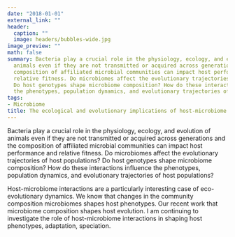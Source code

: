 ```yaml
---
date: "2018-01-01"
external_link: ""
header:
  caption: ""
  image: headers/bubbles-wide.jpg
image_preview: ""
math: false
summary: Bacteria play a crucial role in the physiology, ecology, and evolution of
  animals even if they are not transmitted or acquired across generations and the
  composition of affiliated microbial communities can impact host performance and
  relative fitness. Do microbiomes affect the evolutionary trajectories of host populations?
  Do host genotypes shape microbiome composition? How do these interactions influence
  the phenotypes, population dynamics, and evolutionary trajectories of host populations?
tags:
- Microbiome
title: The ecological and evolutionary implications of host-microbiome interactions
---
```


Bacteria play a crucial role in the physiology, ecology, and evolution of animals even if they are not transmitted or acquired across generations and the composition of affiliated microbial communities can impact host performance and relative fitness. Do microbiomes affect the evolutionary trajectories of host populations? Do host genotypes shape microbiome composition? How do these interactions influence the phenotypes, population dynamics, and evolutionary trajectories of host populations?

Host-microbiome interactions are a particularly interesting case of eco-evolutionary dynamics. We know that changes in the community composition microbiomes shapes host phenotypes. Our recent work that microbiome composition shapes host evolution. I am continuing to investigate the role of host-microbiome interactions in shaping host phenotypes, adaptation, speciation.


